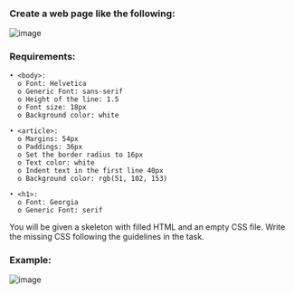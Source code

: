 ### Create a web page like the following:

![image](https://github.com/nsinorov/SoftUniMainPath/assets/45227327/72eaffef-2ed4-4472-bdca-3ea2d7695f56)

### Requirements:

    • <body>:
      o Font: Helvetica
      o Generic Font: sans-serif
      o Height of the line: 1.5
      o Font size: 18px
      o Background color: white
      
    • <article>:
      o Margins: 54px
      o Paddings: 36px
      o Set the border radius to 16px
      o Text color: white
      o Indent text in the first line 40px
      o Background color: rgb(51, 102, 153)
      
    • <h1>:
      o Font: Georgia
      o Generic Font: serif

  You will be given a skeleton with filled HTML and an empty CSS file. Write the missing CSS following the guidelines 
in the task.

### Example: 

![image](https://github.com/nsinorov/SoftUniMainPath/assets/45227327/715b7053-eea8-4aab-98c4-de852f7677d2)
